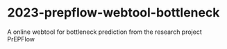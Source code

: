 # 2023-prepflow-webtool-bottleneck
A online webtool for bottleneck prediction from the research project PrEPFlow
